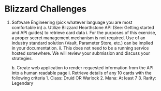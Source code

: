 # Blizzard Challenges
1. Software Engineering (pick whatever language you are most comfortable in) 
    a. Utilize Blizzard Hearthstone API (See: Getting started and API guides) to retrieve card data
        i. For the purposes of this exercise, a proper secret management mechanism is not required. Use of an industry standard solution (Vault, Parameter Store, etc.) can be implied in your documentation.
        ii. This does not need to be a running service hosted somewhere. We will review your submission and discuss your strategies.

    b. Create web application to render requested information from the API into a human readable page
        i. Retrieve details of any 10 cards with the following criteria
            1. Class: Druid OR Warlock
            2. Mana: At least 7
            3. Rarity: Legendary
